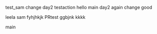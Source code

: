 test_sam
change
day2
testaction
hello 
 main
day2
again change
good 


leela
sam
fyhjhkjk
PRtest
ggbjnk
kkkk

main
